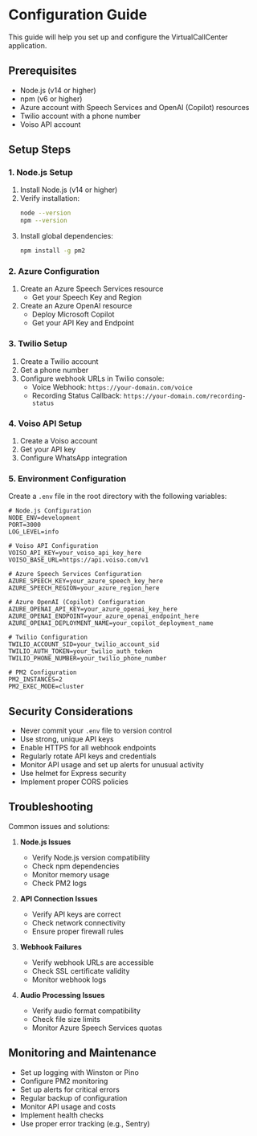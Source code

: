 # Configuration Guide

This guide will help you set up and configure the VirtualCallCenter application.

## Prerequisites
- Node.js (v14 or higher)
- npm (v6 or higher)
- Azure account with Speech Services and OpenAI (Copilot) resources
- Twilio account with a phone number
- Voiso API account

## Setup Steps

### 1. Node.js Setup
1. Install Node.js (v14 or higher)
2. Verify installation:
   ```bash
   node --version
   npm --version
   ```
3. Install global dependencies:
   ```bash
   npm install -g pm2
   ```

### 2. Azure Configuration
1. Create an Azure Speech Services resource
   - Get your Speech Key and Region
2. Create an Azure OpenAI resource
   - Deploy Microsoft Copilot
   - Get your API Key and Endpoint

### 3. Twilio Setup
1. Create a Twilio account
2. Get a phone number
3. Configure webhook URLs in Twilio console:
   - Voice Webhook: `https://your-domain.com/voice`
   - Recording Status Callback: `https://your-domain.com/recording-status`

### 4. Voiso API Setup
1. Create a Voiso account
2. Get your API key
3. Configure WhatsApp integration

### 5. Environment Configuration
Create a `.env` file in the root directory with the following variables:

```env
# Node.js Configuration
NODE_ENV=development
PORT=3000
LOG_LEVEL=info

# Voiso API Configuration
VOISO_API_KEY=your_voiso_api_key_here
VOISO_BASE_URL=https://api.voiso.com/v1

# Azure Speech Services Configuration
AZURE_SPEECH_KEY=your_azure_speech_key_here
AZURE_SPEECH_REGION=your_azure_region_here

# Azure OpenAI (Copilot) Configuration
AZURE_OPENAI_API_KEY=your_azure_openai_key_here
AZURE_OPENAI_ENDPOINT=your_azure_openai_endpoint_here
AZURE_OPENAI_DEPLOYMENT_NAME=your_copilot_deployment_name

# Twilio Configuration
TWILIO_ACCOUNT_SID=your_twilio_account_sid
TWILIO_AUTH_TOKEN=your_twilio_auth_token
TWILIO_PHONE_NUMBER=your_twilio_phone_number

# PM2 Configuration
PM2_INSTANCES=2
PM2_EXEC_MODE=cluster
```

## Security Considerations
- Never commit your `.env` file to version control
- Use strong, unique API keys
- Enable HTTPS for all webhook endpoints
- Regularly rotate API keys and credentials
- Monitor API usage and set up alerts for unusual activity
- Use helmet for Express security
- Implement proper CORS policies

## Troubleshooting
Common issues and solutions:

1. **Node.js Issues**
   - Verify Node.js version compatibility
   - Check npm dependencies
   - Monitor memory usage
   - Check PM2 logs

2. **API Connection Issues**
   - Verify API keys are correct
   - Check network connectivity
   - Ensure proper firewall rules

3. **Webhook Failures**
   - Verify webhook URLs are accessible
   - Check SSL certificate validity
   - Monitor webhook logs

4. **Audio Processing Issues**
   - Verify audio format compatibility
   - Check file size limits
   - Monitor Azure Speech Services quotas

## Monitoring and Maintenance
- Set up logging with Winston or Pino
- Configure PM2 monitoring
- Set up alerts for critical errors
- Regular backup of configuration
- Monitor API usage and costs
- Implement health checks
- Use proper error tracking (e.g., Sentry) 
